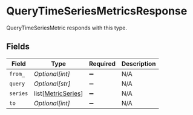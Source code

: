 # QueryTimeSeriesMetricsResponse

QueryTimeSeriesMetric responds with this type.


## Fields

| Field                                                     | Type                                                      | Required                                                  | Description                                               |
| --------------------------------------------------------- | --------------------------------------------------------- | --------------------------------------------------------- | --------------------------------------------------------- |
| `from_`                                                   | *Optional[int]*                                           | :heavy_minus_sign:                                        | N/A                                                       |
| `query`                                                   | *Optional[str]*                                           | :heavy_minus_sign:                                        | N/A                                                       |
| `series`                                                  | list[[MetricSeries](../../models/shared/metricseries.md)] | :heavy_minus_sign:                                        | N/A                                                       |
| `to`                                                      | *Optional[int]*                                           | :heavy_minus_sign:                                        | N/A                                                       |